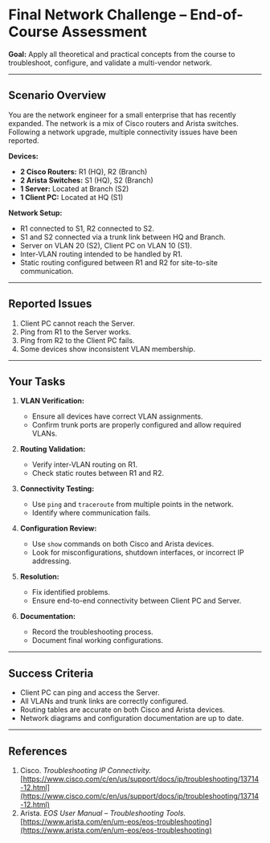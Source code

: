 # Final Network Challenge – End-of-Course Assessment

**Goal:** Apply all theoretical and practical concepts from the course to troubleshoot, configure, and validate a multi-vendor network.

---

## Scenario Overview

You are the network engineer for a small enterprise that has recently expanded. The network is a mix of Cisco routers and Arista switches. Following a network upgrade, multiple connectivity issues have been reported.

**Devices:**

* **2 Cisco Routers:** R1 (HQ), R2 (Branch)
* **2 Arista Switches:** S1 (HQ), S2 (Branch)
* **1 Server:** Located at Branch (S2)
* **1 Client PC:** Located at HQ (S1)

**Network Setup:**

* R1 connected to S1, R2 connected to S2.
* S1 and S2 connected via a trunk link between HQ and Branch.
* Server on VLAN 20 (S2), Client PC on VLAN 10 (S1).
* Inter-VLAN routing intended to be handled by R1.
* Static routing configured between R1 and R2 for site-to-site communication.

---

## Reported Issues

1. Client PC cannot reach the Server.
2. Ping from R1 to the Server works.
3. Ping from R2 to the Client PC fails.
4. Some devices show inconsistent VLAN membership.

---

## Your Tasks

1. **VLAN Verification:**

   * Ensure all devices have correct VLAN assignments.
   * Confirm trunk ports are properly configured and allow required VLANs.

2. **Routing Validation:**

   * Verify inter-VLAN routing on R1.
   * Check static routes between R1 and R2.

3. **Connectivity Testing:**

   * Use `ping` and `traceroute` from multiple points in the network.
   * Identify where communication fails.

4. **Configuration Review:**

   * Use `show` commands on both Cisco and Arista devices.
   * Look for misconfigurations, shutdown interfaces, or incorrect IP addressing.

5. **Resolution:**

   * Fix identified problems.
   * Ensure end-to-end connectivity between Client PC and Server.

6. **Documentation:**

   * Record the troubleshooting process.
   * Document final working configurations.

---

## Success Criteria

* Client PC can ping and access the Server.
* All VLANs and trunk links are correctly configured.
* Routing tables are accurate on both Cisco and Arista devices.
* Network diagrams and configuration documentation are up to date.

---

## References

1. Cisco. *Troubleshooting IP Connectivity.* [https://www.cisco.com/c/en/us/support/docs/ip/troubleshooting/13714-12.html](https://www.cisco.com/c/en/us/support/docs/ip/troubleshooting/13714-12.html)
2. Arista. *EOS User Manual – Troubleshooting Tools.* [https://www.arista.com/en/um-eos/eos-troubleshooting](https://www.arista.com/en/um-eos/eos-troubleshooting)
